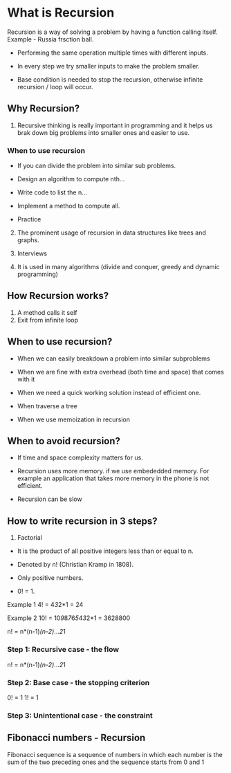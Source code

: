 # What is Recursion

Recursion is a way of solving a problem by having a function calling itself.
Example - Russia frsction ball.

- Performing the same operation multiple times with different inputs.

- In every step we try smaller inputs to make the problem smaller.

- Base condition is needed to stop the recursion, otherwise infinite recursion / loop will occur.


## Why Recursion?

1. Recursive thinking is really important in programming and it helps us brak down big problems into smaller ones and easier to use.

### When to use recursion

- If you can divide the problem into similar sub problems.

- Design an algorithm to compute nth...

- Write code to list the n...

- Implement a method to compute all.

- Practice

2. The prominent usage of recursion in data structures like trees and graphs.

3. Interviews

4. It is used in many algorithms (divide and conquer, greedy and dynamic programming)


## How Recursion works?

1. A method calls it self
2. Exit from infinite loop

## When to use recursion?

- When we can easily breakdown a problem into similar subproblems
- When we are fine with extra overhead (both time and space) that comes with it

- When we need a quick working solution instead of efficient one.

- When traverse a tree
- When we use memoization in recursion

## When to avoid recursion?

- If time and space complexity matters for us.
- Recursion uses more memory. if we use embededded memory. For example an application that takes more memory in the phone is not efficient.

- Recursion can be slow


## How to write recursion in 3 steps?

1. Factorial

- It is the product of all positive integers less than or equal to n.

- Denoted by n! (Christian Kramp in 1808).

- Only positive numbers.

- 0! = 1.

Example 1
4! = 4*3*2*1 = 24

Example 2
10! = 10*9*8*7*6*5*4*3*2*1 = 3628800

n! = n*(n-1)*(n-2)*...*2*1

### Step 1: Recursive case - the flow

n! = n*(n-1)*(n-2)*...*2*1

### Step 2: Base case - the stopping criterion

0! = 1
1! = 1

### Step 3: Unintentional case - the constraint

## Fibonacci numbers - Recursion

Fibonacci sequence is a sequence of numbers in which each number is the sum of the two preceding ones and the sequence starts from 0 and 1
